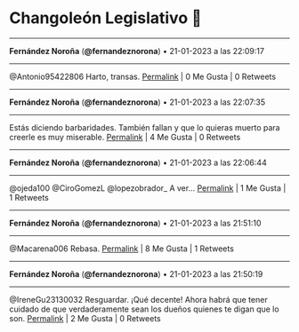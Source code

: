 # Changoleón Legislativo 🙈
*****
**Fernández Noroña** (**@fernandeznorona**) • 21-01-2023 a las 22:09:17
*****
@Antonio95422806 Harto, transas.
[Permalink](https://twitter.com/fernandeznorona/status/1617041693567782913) | 0 Me Gusta | 0 Retweets
*****
**Fernández Noroña** (**@fernandeznorona**) • 21-01-2023 a las 22:07:35
*****
Estás diciendo barbaridades. También fallan y que lo quieras muerto para creerle es muy miserable.
[Permalink](https://twitter.com/fernandeznorona/status/1617041267451645953) | 4 Me Gusta | 0 Retweets
*****
**Fernández Noroña** (**@fernandeznorona**) • 21-01-2023 a las 22:06:44
*****
@ojeda100 @CiroGomezL @lopezobrador_ A ver…
[Permalink](https://twitter.com/fernandeznorona/status/1617041053491822595) | 1 Me Gusta | 1 Retweets
*****
**Fernández Noroña** (**@fernandeznorona**) • 21-01-2023 a las 21:51:10
*****
@Macarena006 Rebasa.
[Permalink](https://twitter.com/fernandeznorona/status/1617037133314940928) | 8 Me Gusta | 1 Retweets
*****
**Fernández Noroña** (**@fernandeznorona**) • 21-01-2023 a las 21:50:19
*****
@IreneGu23130032 Resguardar. ¡Qué decente! Ahora habrá que tener cuidado de que verdaderamente sean los dueños quienes te digan que lo son.
[Permalink](https://twitter.com/fernandeznorona/status/1617036918084227074) | 2 Me Gusta | 0 Retweets